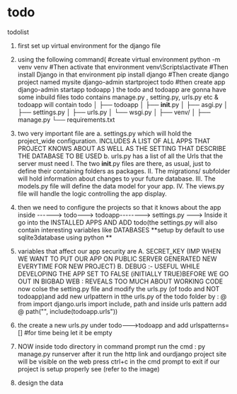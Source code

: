 # todo
todolist
1. first set up virtual environment for the django file
2. using the following command(
   #create virtual environment
python -m venv venv
   #Then activate that environment
venv\Scripts\activate
    #Then install Django in that environment
pip install django
    #Then create django project named mysite
django-admin startproject todo
    #then create app
django-admin startapp todoapp
)
the todo and todoapp are gonna have some inbuild files
todo contains manage.py , setting.py, urls.py etc
&
todoapp will contain
todo
│
├── todoapp
│   ├── __init__.py
│   ├── asgi.py
│   ├── settings.py
│   ├── urls.py
│   └── wsgi.py
│
├── venv/
│
├── manage.py
└── requirements.txt
3. two very important file are
   a. settings.py which will hold the project_wide configuration. INCLUDES A LIST OF ALL APPS THAT PROJECT KNOWS ABOUT AS WELL AS THE SETTING THAT DESCRIBE THE DATABASE TO BE USED
   b. urls.py has a list of all the Urls that the server must need
I.  The two __init__.py files are there, as usual, just to define their containing folders as packages.
II. The migrations/ subfolder will hold information about changes to your future database.
III. The models.py file will define the data model for your app.
IV. The views.py file will handle the logic controlling the app display.

5.  then we need to configure the projects so that it knows about the app inside ------> todo---> todoapp--------> settings.py ---> Inside it go into the INSTALLED APPS AND ADD todo(the settings.py will also contain interesting variables like DATABASES **setup by default to use sqlite3database using python **
6.  variables that affect our app security are 
  A. SECRET_KEY (IMP WHEN WE WANT TO PUT OUR APP ON 
                 PUBLIC SERVER GENERATED NEW EVERYTIME 
                  FOR NEW PROJECT)
  B. DEBUG :- USEFUL WHILE DEVELOPING THE APP SET TO 
              FALSE (iNITIALLY TRUE)BEFORE WE GO OUT 
              IN BIGBAD WEB : 
               REVEALS TOO MUCH ABOUT WORKING CODE
now colse the setting.py file and modify the urls.py (of todo and NOT todoapp)and add new urlpattern in tthe urls.py of the todo folder by :
        @ from import django.urls import include, path
    and inside urls pattern add
        @ path("", include(todoapp.urls"))
7. the create a new urls.py under todo--->todoapp and add
   urlspatterns=[]
   #for time being let it be empty
8. NOW inside todo directory in command prompt run the cmd :     py manage.py runserver
    after it run the http link and ourdjango project site will be visible on the web press ctrl+c in the cmd prompt to exit if our project is setup properly
   see (refer to the image)
9. design the data    
    
